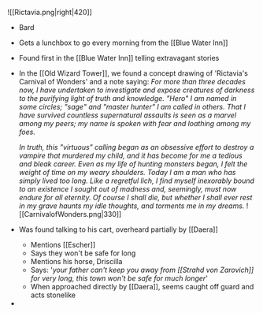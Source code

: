 ![[Rictavia.png|right|420]]
- Bard
- Gets a lunchbox to go every morning from the [[Blue Water Inn]]
- Found first in the [[Blue Water Inn]] telling extravagant stories

- In the [[Old Wizard Tower]], we found a concept drawing of 'Rictavia's Carnival of Wonders' and a note saying:
	*For more than three decades now, I have undertaken to investigate and expose creatures of darkness to the purifying light of truth and knowledge. "Hero" I am named in some circles; "sage" and "master hunter" I am called in others. That I have survived countless supernatural assaults is seen as a marvel among my peers; my name is spoken with fear and loathing among my foes.*
	
	*In truth, this "virtuous" calling began as an obsessive effort to destroy a vampire that murdered my child, and it has become for me a tedious and bleak career. Even as my life of hunting monsters began, I felt the weight of time on my weary shoulders. Today I am a man who has simply lived too long. Like a regretful lich, I find myself inexorably bound to an existence I sought out of madness and, seemingly, must now endure for all eternity. Of course I shall die, but whether I shall ever rest in my grave haunts my idle thoughts, and torments me in my dreams.*
	![[CarnivalofWonders.png|330]]

- Was found talking to his cart, overheard partially by [[Daera]]
	- Mentions [[Escher]]
	- Says they won't be safe for long
	- Mentions his horse, Driscilla
	- Says: '*your father can't keep you away from [[Strahd von Zarovich]] for very long, this town won't be safe for much longer*'
	- When approached directly by [[Daera]], seems caught off guard and acts stonelike
- 